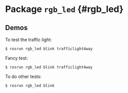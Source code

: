 # Package `rgb_led` {#rgb_led}

<move-here src='#rgb_led-autogenerated'/>

## Demos

To test the traffic light:

    $ rosrun rgb_led blink trafficlight4way


Fancy test:

    $ rosrun rgb_led blink trafficlight4way


To do other tests:

    $ rosrun rgb_led blink
